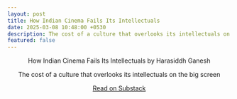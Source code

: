 ```yaml
---
layout: post
title: How Indian Cinema Fails Its Intellectuals
date: 2025-03-08 10:48:00 +0530
description: The cost of a culture that overlooks its intellectuals on the big screen
featured: false
---
```


<center> 
<div class="substack-post-embed"><p lang="en">How Indian Cinema Fails Its Intellectuals by Harasiddh Ganesh</p><p>The cost of a culture that overlooks its intellectuals on the big screen</p><a data-post-link href="https://monkofalltrades.substack.com/p/how-indian-cinema-fails-its-intellectuals">Read on Substack</a></div><script async src="https://substack.com/embedjs/embed.js" charset="utf-8"></script> 
</center>

